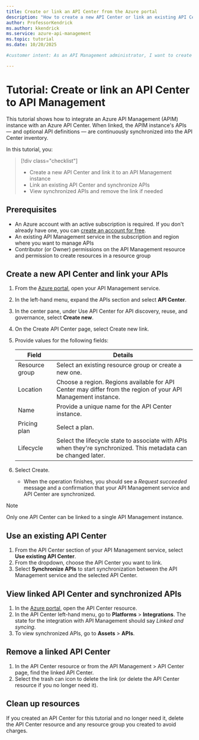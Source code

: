 ```yaml
---
title: Create or link an API Center from the Azure portal
description: "How to create a new API Center or link an existing API Center to an API Management service from the Azure portal."
author: ProfessorKendrick
ms.author: kkendrick
ms.service: azure-api-management
ms.topic: tutorial  
ms.date: 10/20/2025

#customer intent: As an API Management administrator, I want to create or link an API Center so that I can discover, reuse, and govern APIs across linked services.

---
```


# Tutorial: Create or link an API Center to API Management

This tutorial shows how to integrate an Azure API Management (APIM) instance with an Azure API Center. When linked, the APIM instance's APIs — and optional API definitions — are continuously synchronized into the API Center inventory.

In this tutorial, you:

> [!div class="checklist"]
> * Create a new API Center and link it to an API Management instance
> * Link an existing API Center and synchronize APIs
> * View synchronized APIs and remove the link if needed

## Prerequisites

- An Azure account with an active subscription is required. If you don't already have one, you can [create an account for free](https://azure.microsoft.com/pricing/purchase-options/azure-account).
- An existing API Management service in the subscription and region where you want to manage APIs
- Contributor (or Owner) permissions on the API Management resource and permission to create resources in a resource group

## Create a new API Center and link your APIs

1. From the [Azure portal](https://portal.azure.com), open your API Management service.
1. In the left-hand menu, expand the APIs section and select **API Center**.
1. In the center pane, under Use API Center for API discovery, reuse, and governance, select **Create new**.
1. On the Create API Center page, select Create new link.
1. Provide values for the following fields:

    | Field | Details |
    |---|---|
    | Resource group | Select an existing resource group or create a new one. |
    | Location | Choose a region. Regions available for API Center may differ from the region of your API Management instance. |
    | Name | Provide a unique name for the API Center instance. |
    | Pricing plan | Select a plan. |
    | Lifecycle | Select the lifecycle state to associate with APIs when they're synchronized. This metadata can be changed later. |

1. Select Create. 

    - When the operation finishes, you should see a *Request succeeded* message and a confirmation that your API Management service and API Center are synchronized.

> [!NOTE]
> 
> Only one API Center can be linked to a single API Management instance.

## Use an existing API Center

1. From the API Center section of your API Management service, select **Use existing API Center**.
1. From the dropdown, choose the API Center you want to link.
1. Select **Synchronize APIs** to start synchronization between the API Management service and the selected API Center.

## View linked API Center and synchronized APIs

1. In the [Azure portal](https://portal.azure.com), open the API Center resource.
2. In the API Center left-hand menu, go to **Platforms** > **Integrations**. The state for the integration with API Management should say *Linked and syncing*. 
3. To view synchronized APIs, go to **Assets** > **APIs**.

## Remove a linked API Center

1. In the API Center resource or from the API Management > API Center page, find the linked API Center.
2. Select the trash can icon to delete the link (or delete the API Center resource if you no longer need it).

## Clean up resources

If you created an API Center for this tutorial and no longer need it, delete the API Center resource and any resource group you created to avoid charges.

